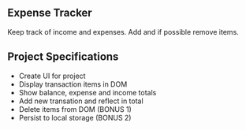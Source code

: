 ## Expense Tracker

Keep track of income and expenses. Add and if possible remove items.

## Project Specifications

- Create UI for project
- Display transaction items in DOM
- Show balance, expense and income totals
- Add new transation and reflect in total
- Delete items from DOM (BONUS 1)
- Persist to local storage (BONUS 2)
